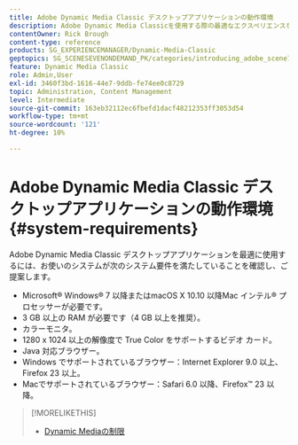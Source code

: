```yaml
---
title: Adobe Dynamic Media Classic デスクトップアプリケーションの動作環境
description: Adobe Dynamic Media Classicを使用する際の最適なエクスペリエンスを確保するための必要システム構成について説明します。
contentOwner: Rick Brough
content-type: reference
products: SG_EXPERIENCEMANAGER/Dynamic-Media-Classic
geptopics: SG_SCENESEVENONDEMAND_PK/categories/introducing_adobe_scene7
feature: Dynamic Media Classic
role: Admin,User
exl-id: 3460f3bd-1616-44e7-9ddb-fe74ee0c8729
topic: Administration, Content Management
level: Intermediate
source-git-commit: 163eb32112ec6fbefd1dacf48212353ff3053d54
workflow-type: tm+mt
source-wordcount: '121'
ht-degree: 10%

---
```


# Adobe Dynamic Media Classic デスクトップアプリケーションの動作環境 {#system-requirements}

Adobe Dynamic Media Classic デスクトップアプリケーションを最適に使用するには、お使いのシステムが次のシステム要件を満たしていることを確認し、ご提案します。

* Microsoft® Windows® 7 以降またはmacOS X 10.10 以降Mac インテル® プロセッサーが必要です。
* 3 GB 以上の RAM が必要です（4 GB 以上を推奨）。
* カラーモニタ。
* 1280 x 1024 以上の解像度で True Color をサポートするビデオ カード。
* Java 対応ブラウザー。
* Windows でサポートされているブラウザー：Internet Explorer 9.0 以上、Firefox 23 以上。
* Macでサポートされているブラウザー：Safari 6.0 以降、Firefox™ 23 以降。

>[!MORELIKETHIS]
>
>* [Dynamic Mediaの制限](/help/using/limitations.md)

